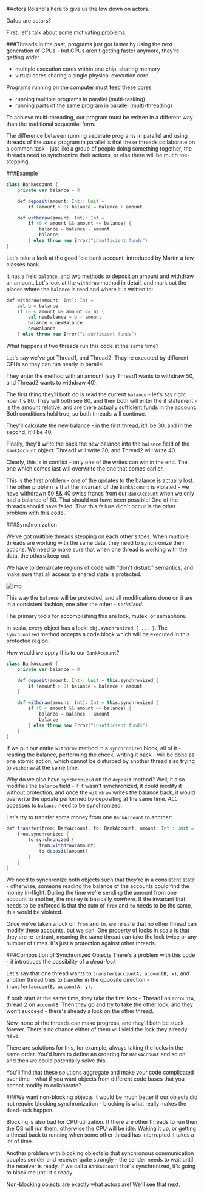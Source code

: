 #Actors
Roland's here to give us the low down on actors.

Dafuq are actors?

First, let's talk about some motivating problems.

###Threads
In the past, programs just got faster by using the next generation of CPUs - but CPUs aren't getting faster anymore, they're getting *wider*.

* multiple execution cores within one chip, sharing memory
* virtual cores sharing a single physical execution core

Programs running on the computer must feed these cores

* running multiple programs in parallel (multi-tasking)
* running parts of the same program in parallel (multi-threading)

To achieve multi-threading, our program must be written in a different way than the traditional sequential form. 

The difference between running seperate programs in parallel and using threads of the *same* program in parallel is that these threads collaborate on a common task - just like a group of people doing something together, the threads need to synchronize their actions, or else there will be much toe-stepping. 

###Example

```scala
class BankAccount {
    private var balance = 0

    def deposit(amount: Int): Unit =
        if (amount > 0) balance = balance + amount

    def withdraw(amount: Int): Int = 
        if (0 < amount && amount <= balance) {
            balance = balance - amount
            balance
        } else throw new Error("insufficient funds")
}
```

Let's take a look at the good 'ole bank account, introduced by Martin a few classes back. 

It has a field `balance`, and two methods to deposit an amount and withdraw an amount. Let's look at the `withdraw` method in detail, and mark out the places where the `balance` is read and where it is written to:

```scala
def withdraw(amount: Int): Int = 
    val b = balance
    if (0 < amount && amount <= b) {
        val newBalance = b - amount
        balance = newBalance
        newBalance
    } else throw new Error("insufficient funds")
```

What happens if two threads run this code at the same time?

Let's say we've got Thread1, and Thread2. They're executed by different CPUs so they can run nearly in parallel. 

They enter the method with an amount (say Thread1 wants to withdraw 50, and Thread2 wants to withdraw 40).

The first thing they'll both do is read the current `balance` - let's say right now it's 80. They will both see 80, and then both will enter the if statement - is the amount relative, and are there actually sufficient funds in the account. Both conditions hold true, so both threads will continue.

They'll calculate the new balance - in the first thread, it'll be 30, and in the second, it'll be 40.

Finally, they'll write the back the new balance into the `balance` field of the `BankAccount` object. Thread1 will write 30, and Thread2 will write 40. 

Clearly, this is in conflict - only one of the writes can win in the end. The one which comes last will overwrite the one that comes earlier.

This is the first problem - one of the updates to the balance is actually lost. The other problem is that the invariant of the `BankAccount` is violated - we have withdrawn 50 && 40 swiss francs from our `BankAccount` when we only had a balance of 80. That should not have been possible! One of the threads should have failed. That this failure didn't occur is the other problem with this code.

###Synchronization

We've got multiple threads stepping on each other's toes. When multiple threads are working with the same data, they need to synchronize their actions. We need to make sure that when one thread is working with the data, the others keep out. 

We have to demarcate regions of code with "don't disturb" semantics, and make sure that all access to shared state is protected.

![img](http://i.imgur.com/WAYBVr2.png)

This way the `balance` will be protected, and all modifications done on it are in a consistent fashion, one after the other - *serialized*.

The primary tools for accomplishing this are lock, mutex, or semaphore. 

In scala, every object has a lock: `obj.synchronized { ... }`. The `synchronized` method accepts a code block which will be executed in this protected region.

How would we apply this to our `BankAccount`?

```scala
class BankAccount {
    private var balance = 0

    def deposit(amount: Int): Unit = this.synchronized {
        if (amount > 0) balance = balance + amount        
    }

    def withdraw(amount: Int): Int = this.synchronized {
        if (0 < amount && amount <= balance) {
            balance = balance - amount
            balance
        } else throw new Error("insufficient funds")        
    }
}
```

If we put our entire `withdraw` method in a `synchronized` block, all of it - reading the balance, performing the check, writing it back - will be done as one atomic action, which cannot be disturbed by another thread also trying to `withdraw` at the same time. 

Why do we also have `synchronized` on the `deposit` method? Well, it also modifies the `balance` field - if it wasn't synchronized, it could modify it without protection, and once the `withdraw` writes the balance back, it would overwrite the update performed by depositing at the same time. *ALL* accesses to `balance` need to be synchronized. 

Let's try to transfer some money from one `BankAccount` to another:

```scala
def transfer(from: BankAccount, to: BankAccount, amount: Int): Unit = {
    from.synchronized {
        to.synchronized {
            from.withdraw(amount)
            to.deposit(amount)
        }
    }
}
```

We need to synchronize both objects such that they're in a consistent state - otherwise, someone reading the balance of the accounts could find the money in-flight. During the time we're sending the amount from one account to another, the money is basically *nowhere*. If the invariant that needs to be enforced is that the sum of `from` and `to` needs to be the same, this would be violated. 

Once we've taken a lock on `from` and `to`, we're safe that no other thread can modify these accounts, but we can. One property of locks in scala is that they are re-entrant, meaning the same thread can take the lock twice or any number of times. It's just a protection against other threads.

###Composition of Synchronized Objects
There's a problem with this code - it introduces the possibility of a *dead-lock*.

Let's say that one thread wants to `transfer(accountA, accountB, x)`, and another thread tries to transfer in the opposite direction - `transfer(accountB, accountA, y)`. 

If both start at the same time, they take the first lock - Thread1 on `accountA`, thread 2 on `accountB`. Then they go and try to take the other lock, and they won't succeed - there's already a lock on the other thread. 

Now, none of the threads can make progress, and they'll both be stuck forever. There's no chance either of them will yield the lock they already have. 

There are solutions for this, for example, always taking the locks in the same order. You'd have to define an ordering for `BankAccount` and so on, and then we could potentially solve this. 

You'll find that these solutions aggregate and make your code complicated over time - what if you want objects from different code bases that you cannot modify to collaborate?

###We want non-blocking objects
It would be much better if our objects did not require blocking synchronization - blocking is what really makes the dead-lock happen. 

Blocking is also bad for CPU utilization. If there are other threads to run then the OS will run them, otherwise the CPU will be idle. Waking it up, or getting a thread back to running when some other thread has interrupted it takes a lot of time. 

Another problem with blocking objects is that synchronous communication couples sender and receiver quite strongly - the sender needs to wait until the receiver is ready. If we call a `BankAccount` that's synchronized, it's going to block me until it's ready. 

Non-blocking objects are exactly what actors are! We'll see that next.